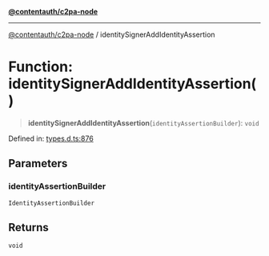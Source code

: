 [**@contentauth/c2pa-node**](../README.md)

***

[@contentauth/c2pa-node](../README.md) / identitySignerAddIdentityAssertion

# Function: identitySignerAddIdentityAssertion()

> **identitySignerAddIdentityAssertion**(`identityAssertionBuilder`): `void`

Defined in: [types.d.ts:876](https://github.com/contentauth/c2pa-node-v2/blob/92024140271b3589278f2b732abca2c4a33b231a/js-src/types.d.ts#L876)

## Parameters

### identityAssertionBuilder

`IdentityAssertionBuilder`

## Returns

`void`
